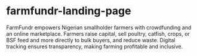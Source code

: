 # farmfundr-landing-page
FarmFundr empowers Nigerian smallholder farmers with crowdfunding and an online marketplace. Farmers raise capital, sell poultry, catfish, crops, or BSF feed and more directly to bulk buyers, and reduce waste. Digital tracking ensures transparency, making farming profitable and inclusive.
